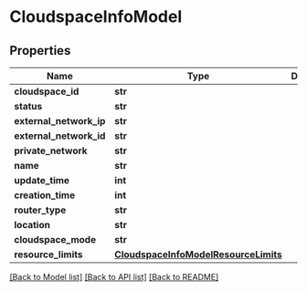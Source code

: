 # CloudspaceInfoModel

## Properties
Name | Type | Description | Notes
------------ | ------------- | ------------- | -------------
**cloudspace_id** | **str** |  | [optional] 
**status** | **str** |  | [optional] 
**external_network_ip** | **str** |  | [optional] 
**external_network_id** | **str** |  | [optional] 
**private_network** | **str** |  | [optional] 
**name** | **str** |  | [optional] 
**update_time** | **int** |  | [optional] 
**creation_time** | **int** |  | [optional] 
**router_type** | **str** |  | [optional] 
**location** | **str** |  | [optional] 
**cloudspace_mode** | **str** |  | [optional] 
**resource_limits** | [**CloudspaceInfoModelResourceLimits**](CloudspaceInfoModelResourceLimits.md) |  | [optional] 

[[Back to Model list]](../README.md#documentation-for-models) [[Back to API list]](../README.md#documentation-for-api-endpoints) [[Back to README]](../README.md)


